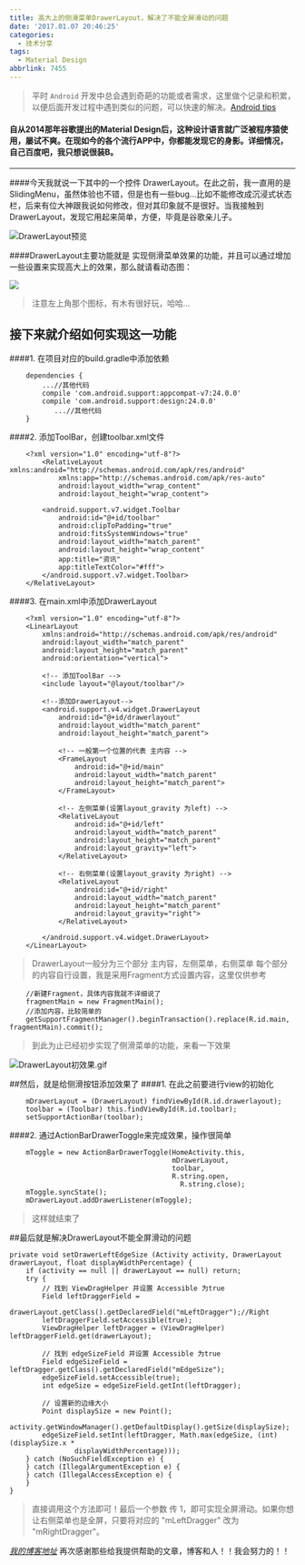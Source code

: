 ```yaml
---
title: 高大上的侧滑菜单DrawerLayout，解决了不能全屏滑动的问题
date: '2017.01.07 20:46:25'
categories:
  - 技术分享
tags:
  - Material Design
abbrlink: 7455
---
```


> 平时 `Android` 开发中总会遇到奇葩的功能或者需求，这里做个记录和积累，以便后面开发过程中遇到类似的问题，可以快速的解决。[Android tips](http://xiaweizi.cn/categories/Android-tips/)

#### 自从2014那年谷歌提出的Material Design后，这种设计语言就广泛被程序猿使用，屡试不爽。在现如今的各个流行APP中，你都能发现它的身影。详细情况，自己百度吧，我只想说很装B。 ##

---

<!-- more -->

####今天我就说一下其中的一个控件 DrawerLayout。在此之前，我一直用的是SlidingMenu，虽然体验也不错，但是也有一些bug...比如不能修改成沉浸式状态栏，后来有位大神跟我说如何修改，但对其印象就不是很好。当我接触到DrawerLayout，发现它用起来简单，方便，毕竟是谷歌亲儿子。

![DrawerLayout预览](http://upload-images.jianshu.io/upload_images/4043475-c6b4df995f7f075c.png?imageMogr2/auto-orient/strip%7CimageView2/2/w/1240)

####DrawerLayout主要功能就是 实现侧滑菜单效果的功能，并且可以通过增加一些设置来实现高大上的效果，那么就请看动态图：

![](http://upload-images.jianshu.io/upload_images/4043475-118894140cac3bca.gif?imageMogr2/auto-orient/strip)

>注意左上角那个图标，有木有很好玩，哈哈...

## 接下来就介绍如何实现这一功能 ##
####1. 在项目对应的build.gradle中添加依赖

        dependencies {
            ...//其他代码
            compile 'com.android.support:appcompat-v7:24.0.0'
            compile 'com.android.support:design:24.0.0'
               ...//其他代码
        }
####2. 添加ToolBar，创建toolbar.xml文件

        <?xml version="1.0" encoding="utf-8"?>
            <RelativeLayout xmlns:android="http://schemas.android.com/apk/res/android"
                xmlns:app="http://schemas.android.com/apk/res-auto"
                android:layout_width="wrap_content"
                android:layout_height="wrap_content">
        
            <android.support.v7.widget.Toolbar
                android:id="@+id/toolbar"
                android:clipToPadding="true"
                android:fitsSystemWindows="true"
                android:layout_width="match_parent"
                android:layout_height="wrap_content"
                app:title="资讯"
                app:titleTextColor="#fff">
            </android.support.v7.widget.Toolbar>
        </RelativeLayout>
####3. 在main.xml中添加DrawerLayout    

        <?xml version="1.0" encoding="utf-8"?>
        <LinearLayout
            xmlns:android="http://schemas.android.com/apk/res/android"
            android:layout_width="match_parent"
            android:layout_height="match_parent"
            android:orientation="vertical">
    
            <!-- 添加ToolBar -->
            <include layout="@layout/toolbar"/>
    
            <!--添加DrawerLayout-->
            <android.support.v4.widget.DrawerLayout
                android:id="@+id/drawerlayout"
                android:layout_width="match_parent"
                android:layout_height="match_parent">
    
                <!-- 一般第一个位置的代表 主内容 -->
                <FrameLayout
                    android:id="@+id/main"
                    android:layout_width="match_parent"
                    android:layout_height="match_parent">
                </FrameLayout>
    
                <!-- 左侧菜单(设置layout_gravity 为left) -->
                <RelativeLayout
                    android:id="@+id/left"
                    android:layout_width="match_parent"
                    android:layout_height="match_parent"
                    android:layout_gravity="left">
                </RelativeLayout>
    
                <!-- 右侧菜单(设置layout_gravity 为right) -->
                <RelativeLayout
                    android:id="@+id/right"
                    android:layout_width="match_parent"
                    android:layout_height="match_parent"
                    android:layout_gravity="right">
                </RelativeLayout>
                
            </android.support.v4.widget.DrawerLayout>
        </LinearLayout>
>DrawerLayout一般分为三个部分 主内容，左侧菜单，右侧菜单
>每个部分的内容自行设置，我是采用Fragment方式设置内容，这里仅供参考

        //新建Fragment，具体内容我就不详细说了
        fragmentMain = new FragmentMain();
        //添加内容，比较简单的
        getSupportFragmentManager().beginTransaction().replace(R.id.main, fragmentMain).commit();

>到此为止已经初步实现了侧滑菜单的功能，来看一下效果

![DrawerLayout初效果.gif](http://upload-images.jianshu.io/upload_images/4043475-ddfb18ab465bd9e8.gif?imageMogr2/auto-orient/strip)

##然后，就是给侧滑按钮添加效果了
####1. 在此之前要进行view的初始化

        mDrawerLayout = (DrawerLayout) findViewById(R.id.drawerlayout);
        toolbar = (Toolbar) this.findViewById(R.id.toolbar);
        setSupportActionBar(toolbar);

####2. 通过ActionBarDrawerToggle来完成效果，操作很简单

        mToggle = new ActionBarDrawerToggle(HomeActivity.this, 
                                            mDrawerLayout, 
                                            toolbar, 
                                            R.string.open,
                                              R.string.close);
        mToggle.syncState();
        mDrawerLayout.addDrawerListener(mToggle);

>这样就结束了

##最后就是解决DrawerLayout不能全屏滑动的问题

    private void setDrawerLeftEdgeSize (Activity activity, DrawerLayout drawerLayout, float displayWidthPercentage) {
        if (activity == null || drawerLayout == null) return;
        try {
            // 找到 ViewDragHelper 并设置 Accessible 为true
            Field leftDraggerField =
                    drawerLayout.getClass().getDeclaredField("mLeftDragger");//Right
            leftDraggerField.setAccessible(true);
            ViewDragHelper leftDragger = (ViewDragHelper) leftDraggerField.get(drawerLayout);
    
            // 找到 edgeSizeField 并设置 Accessible 为true
            Field edgeSizeField = leftDragger.getClass().getDeclaredField("mEdgeSize");
            edgeSizeField.setAccessible(true);
            int edgeSize = edgeSizeField.getInt(leftDragger);
    
            // 设置新的边缘大小
            Point displaySize = new Point();
            activity.getWindowManager().getDefaultDisplay().getSize(displaySize);
            edgeSizeField.setInt(leftDragger, Math.max(edgeSize, (int) (displaySize.x *
                    displayWidthPercentage)));
        } catch (NoSuchFieldException e) {
        } catch (IllegalArgumentException e) {
        } catch (IllegalAccessException e) {
        }
    }
>直接调用这个方法即可！最后一个参数 传 1，即可实现全屏滑动。如果你想让右侧菜单也是全屏，只要将对应的 "mLeftDragger" 改为 "mRightDragger"。

*[我的博客地址](http://blog.csdn.net/qq_22656383/article/details/54171112)*
再次感谢那些给我提供帮助的文章，博客和人！！我会努力的！！
